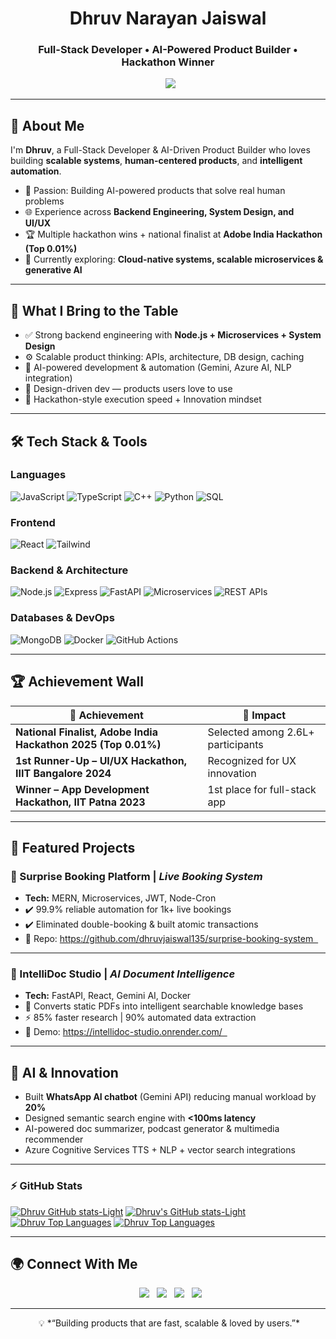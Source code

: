 
<!-- Profile README | Dhruv Narayan Jaiswal -->

<!-- HERO SECTION -->
<h1 align="center"> Dhruv Narayan Jaiswal </h1>
<h3 align="center">Full-Stack Developer • AI-Powered Product Builder • Hackathon Winner</h3>

<p align="center">
  <img src="https://readme-typing-svg.herokuapp.com?font=Fira+Code&size=22&pause=1100&color=F7931A&center=true&vCenter=true&width=700&lines=Software+Engineer+%7C+Full-Stack+Developer;AI-Powered+Product+Builder+%7C+System+Design+Enthusiast;Turning+Ideas+Into+Scalable+Products;Making+Tech+Simple%2C+Smart+%26+Human-Centered" />
</p>

---

## 🚀 About Me

I'm **Dhruv**, a Full-Stack Developer & AI-Driven Product Builder who loves building **scalable systems**, **human-centered products**, and **intelligent automation**.

- 🧠 Passion: Building AI-powered products that solve real human problems  
- 🌐 Experience across **Backend Engineering, System Design, and UI/UX**  
- 🏆 Multiple hackathon wins + national finalist at **Adobe India Hackathon (Top 0.01%)**  
- 🌱 Currently exploring: **Cloud-native systems, scalable microservices & generative AI**  

---

## 🧩 What I Bring to the Table

- ✅ Strong backend engineering with **Node.js + Microservices + System Design**  
- ⚙️ Scalable product thinking: APIs, architecture, DB design, caching  
- 🤖 AI-powered development & automation (Gemini, Azure AI, NLP integration)  
- 🎨 Design-driven dev — products users love to use  
- 🚀 Hackathon-style execution speed + Innovation mindset  

---

## 🛠 Tech Stack & Tools

### **Languages**
![JavaScript](https://img.shields.io/badge/-JavaScript-F7DF1E?style=for-the-badge&logo=javascript&logoColor=000)
![TypeScript](https://img.shields.io/badge/-TypeScript-007ACC?style=for-the-badge&logo=typescript&logoColor=fff)
![C++](https://img.shields.io/badge/-C++-00599C?style=for-the-badge&logo=cplusplus&logoColor=fff)
![Python](https://img.shields.io/badge/-Python-3776AB?style=for-the-badge&logo=python&logoColor=fff)
![SQL](https://img.shields.io/badge/-SQL-003B57?style=for-the-badge&logo=database&logoColor=fff)

### **Frontend**
![React](https://img.shields.io/badge/-React-61DAFB?style=for-the-badge&logo=react&logoColor=000)
![Tailwind](https://img.shields.io/badge/-TailwindCSS-38B2AC?style=for-the-badge&logo=tailwindcss&logoColor=fff)

### **Backend & Architecture**
![Node.js](https://img.shields.io/badge/-Node.js-339933?style=for-the-badge&logo=nodedotjs&logoColor=fff)
![Express](https://img.shields.io/badge/-Express-000?style=for-the-badge&logo=express&logoColor=fff)
![FastAPI](https://img.shields.io/badge/-FastAPI-05998B?style=for-the-badge&logo=fastapi&logoColor=fff)
![Microservices](https://img.shields.io/badge/-Microservices-FF6B6B?style=for-the-badge)
![REST APIs](https://img.shields.io/badge/-REST%20APIs-005571?style=for-the-badge)

### **Databases & DevOps**
![MongoDB](https://img.shields.io/badge/-MongoDB-47A248?style=for-the-badge&logo=mongodb&logoColor=fff)
![Docker](https://img.shields.io/badge/-Docker-2496ED?style=for-the-badge&logo=docker&logoColor=fff)
![GitHub Actions](https://img.shields.io/badge/-GitHub%20Actions-2088FF?style=for-the-badge&logo=githubactions&logoColor=fff)

---

## 🏆 Achievement Wall

| 🏅 Achievement | 🧠 Impact |
|----------------|------------|
| **National Finalist, Adobe India Hackathon 2025 (Top 0.01%)** | Selected among 2.6L+ participants |
| **1st Runner-Up – UI/UX Hackathon, IIIT Bangalore 2024** | Recognized for UX innovation |
| **Winner – App Development Hackathon, IIT Patna 2023** | 1st place for full-stack app |

---

## 🚀 Featured Projects

### 🔹 Surprise Booking Platform | *Live Booking System*
- **Tech:** MERN, Microservices, JWT, Node-Cron  
- ✔️ 99.9% reliable automation for 1k+ live bookings  
- ✔️ Eliminated double-booking & built atomic transactions  
- 🔗 Repo: https://github.com/dhruvjaiswal135/surprise-booking-system  

---

### 🔹 IntelliDoc Studio | *AI Document Intelligence*
- **Tech:** FastAPI, React, Gemini AI, Docker  
- 📌 Converts static PDFs into intelligent searchable knowledge bases  
- ⚡ 85% faster research | 90% automated data extraction  
- 🔗 Demo: https://intellidoc-studio.onrender.com/  

---

## 🤖 AI & Innovation

- Built **WhatsApp AI chatbot** (Gemini API) reducing manual workload by **20%**  
- Designed semantic search engine with **<100ms latency**  
- AI-powered doc summarizer, podcast generator & multimedia recommender  
- Azure Cognitive Services TTS + NLP + vector search integrations  

---
<!--
## 🌱 Currently Building

- 🚀 Scalable AI products using **microservices + cloud + vector search**  
- 🤝 Open to collaborations in **AI, system design, full-stack & devtools**  

--->
### ⚡ GitHub Stats  
[![Dhruv GitHub stats-Light](https://github-readme-stats.vercel.app/api?username=dhruvjaiswal135&hide=stars&hide_border=true&rank_icon=github&show_icons=true&hide_title=true&theme=midnight-purple#gh-dark-mode-only)](https://github.com/dhruvjaiswal135/github-readme-stats#gh-dark-mode-only)
[![Dhruv's GitHub stats-Light](https://github-readme-stats.vercel.app/api?username=dhruvjaiswal135&hide=stars&hide_border=true&hide_title=true&rank_icon=github&show_icons=true&theme=buefy#gh-light-mode-only)](https://github.com/dhruvjaiswal135/github-readme-stats#gh-light-mode-only)
[![Dhruv Top Languages](https://github-readme-stats.vercel.app/api/top-langs/?username=dhruvjaiswal135&layout=compact&hide_title=true&hide_border=true&theme=midnight-purple#gh-dark-mode-only)](https://github.com/dhruvjaiswal135/github-readme-stats#gh-dark-mode-only)
[![Dhruv Top Languages](https://github-readme-stats.vercel.app/api/top-langs/?username=dhruvjaiswal135&layout=compact&hide_border=true&hide_title=true&theme=buefy#gh-light-mode-only)](https://github.com/dhruvjaiswal135/github-readme-stats#gh-light-mode-only)

---

## 🌍 Connect With Me

<p align="center">
  <a href="https://dhruvjaiswal.netlify.app/"><img src="https://img.shields.io/badge/Portfolio-FF5722?style=for-the-badge&logo=googlechrome&logoColor=fff" /></a>
  <a href="https://www.linkedin.com/in/dhruvjaiswal135/"><img src="https://img.shields.io/badge/LinkedIn-0A66C2?style=for-the-badge&logo=linkedin&logoColor=fff" /></a>
  <a href="mailto:connect.dhruvjaiswal@gmail.com"><img src="https://img.shields.io/badge/Email-D14836?style=for-the-badge&logo=gmail&logoColor=fff" /></a>
  <a href="https://github.com/dhruvjaiswal135"><img src="https://img.shields.io/badge/GitHub-111?style=for-the-badge&logo=github&logoColor=fff" /></a>
</p>

---

<div align="center">
  
💡 *“Building products that are fast, scalable & loved by users.”*  

</div>
